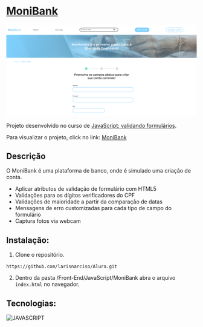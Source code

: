 # [MoniBank](https://larisnarciso.github.io/Alura/Front-End/JavaScript/MoniBank/index.html)

![MoniBank](./img/moniBank.png)

Projeto desenvolvido no curso de [JavaScript: validando formulários](https://cursos.alura.com.br/course/javascript-validando-formularios).

Para visualizar o projeto, click no link: [MoniBank](https://larisnarciso.github.io/Alura/Front-End/JavaScript/MoniBank/index.html)

## Descrição

O MoniBank é uma plataforma de banco, onde é simulado uma criação de conta.

- Aplicar atributos de validação de formulário com HTML5
- Validações para os dígitos verificadores do CPF
- Validações de maioridade a partir da comparação de datas
- Mensagens de erro customizadas para cada tipo de campo do formulário
- Captura fotos via webcam

## Instalação:

1. Clone o repositório.

```
https://github.com/larisnarciso/Alura.git
```

2. Dentro da pasta /Front-End/JavaScript/MoniBank abra o arquivo `index.html` no navegador.

## Tecnologias:

![JAVASCRIPT](https://img.shields.io/badge/javascript-%2320232a.svg?style=for-the-badge&logo=javascript&logoColor=%)
